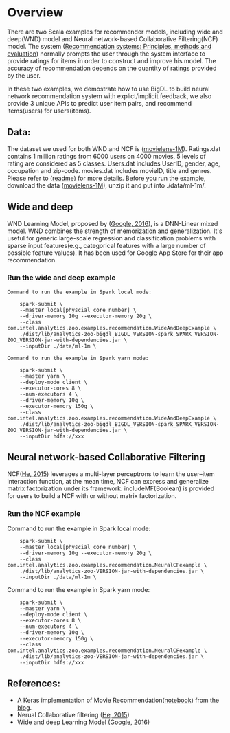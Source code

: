 # Overview

There are two Scala examples for recommender models, including wide and deep(WND) model and Neural network-based Collaborative Filtering(NCF) model.
The system ([Recommendation systems: Principles, methods and evaluation](http://www.sciencedirect.com/science/article/pii/S1110866515000341)) normally prompts the user through the system interface to provide ratings for items in order to construct and improve his model. The accuracy of recommendation depends on the quantity of ratings provided by the user.  

In these two examples, we demostrate how to use BigDL to build neural network recommendation system with explict/implicit feedback, we also provide 3 unique APIs to predict user item pairs, and recommend items(users) for users(items). 

## Data: 
   The dataset we used for both WND and NCF is ([movielens-1M](https://grouplens.org/datasets/movielens/1m/)). Ratings.dat contains 1 million ratings from 6000 users on 4000 movies, 5 levels of rating are considered as 5 classes. Users.dat includes UserID, gender, age, occupation and zip-code. movies.dat includes movieID, title and genres. Please refer to ([readme](http://files.grouplens.org/datasets/movielens/ml-1m-README.txt)) for more details.
   Before you run the example, download the data ([movielens-1M](https://grouplens.org/datasets/movielens/1m/)), unzip it and put into ./data/ml-1m/.

## Wide and deep
   WND Learning Model, proposed by ([Google, 2016](https://arxiv.org/pdf/1606.07792.pdf)), is a DNN-Linear mixed model. WND combines the strength of memorization and generalization. It's useful for generic large-scale regression and classification problems with sparse input features(e.g., categorical features with a large number of possible feature values). It has been used for Google App Store for their app recommendation.
### Run the wide and deep example
    Command to run the example in Spark local mode:
```
    spark-submit \
    --master local[physcial_core_number] \
    --driver-memory 10g --executor-memory 20g \
    --class com.intel.analytics.zoo.examples.recommendation.WideAndDeepExample \
    ./dist/lib/analytics-zoo-bigdl_BIGDL_VERSION-spark_SPARK_VERSION-ZOO_VERSION-jar-with-dependencies.jar \
    --inputDir ./data/ml-1m \

```

    Command to run the example in Spark yarn mode:
```
    spark-submit \
    --master yarn \
    --deploy-mode client \
    --executor-cores 8 \
    --num-executors 4 \
    --driver-memory 10g \
    --executor-memory 150g \
    --class com.intel.analytics.zoo.examples.recommendation.WideAndDeepExample \
    ./dist/lib/analytics-zoo-bigdl_BIGDL_VERSION-spark_SPARK_VERSION-ZOO_VERSION-jar-with-dependencies.jar \
    --inputDir hdfs://xxx

```

## Neural network-based Collaborative Filtering
   NCF([He, 2015](https://www.comp.nus.edu.sg/~xiangnan/papers/ncf.pdf)) leverages a multi-layer perceptrons to learn the user–item interaction function, at the mean time, NCF can express and generalize matrix factorization under its framework. includeMF(Boolean) is provided for users to build a NCF with or without matrix factorization. 
### Run the NCF example
Command to run the example in Spark local mode:
```
    spark-submit \
    --master local[physcial_core_number] \
    --driver-memory 10g --executor-memory 20g \
    --class com.intel.analytics.zoo.examples.recommendation.NeuralCFexample \
    ./dist/lib/analytics-zoo-VERSION-jar-with-dependencies.jar \
    --inputDir ./data/ml-1m \

```

Command to run the example in Spark yarn mode:
```
    spark-submit \
    --master yarn \
    --deploy-mode client \
    --executor-cores 8 \
    --num-executors 4 \
    --driver-memory 10g \
    --executor-memory 150g \
    --class com.intel.analytics.zoo.examples.recommendation.NeuralCFexample \
    ./dist/lib/analytics-zoo-VERSION-jar-with-dependencies.jar \
    --inputDir hdfs://xxx

```

## References: 
* A Keras implementation of Movie Recommendation([notebook](https://github.com/ririw/ririw.github.io/blob/master/assets/Recommending%20movies.ipynb)) from the [blog](http://blog.richardweiss.org/2016/09/25/movie-embeddings.html).
* Nerual Collaborative filtering ([He, 2015](https://www.comp.nus.edu.sg/~xiangnan/papers/ncf.pdf))
* Wide and deep Learning Model ([Google, 2016](https://arxiv.org/pdf/1606.07792.pdf))
